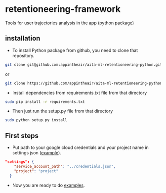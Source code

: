 # retentioneering-framework
Tools for user trajectories analysis in the app (python package)

## installation
- To install Python package from github, you need to clone that repository.
```bash
git clone git@github.com:appintheair/aita-ml-retentioneering-python.git
```
or
```bash
git clone https://github.com/appintheair/aita-ml-retentioneering-python.git
```
- Install dependencies from requirements.txt file from that directory
```bash
sudo pip install -r requirements.txt
```
- Then just run the setup.py file from that directory
```bash
sudo python setup.py install
```
## First steps
- Put path to your google cloud credentials and your project name in settings json ([example](tests/new_users_lost_prediction/settings.json)).
```json
"settings": {
    "service_account_path": "../credentials.json",
    "project": "project"
  }
```
- Now you are ready to do [examples](tests).
